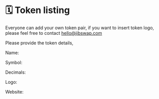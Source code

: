 # 🗓 Token listing

Everyone can add your own token pair, if you want to insert token logo, please feel free to contact hello@jibswap.com



Please provide the token details,

Name:&#x20;

Symbol:&#x20;

Decimals:&#x20;

Logo:&#x20;

Website:&#x20;

